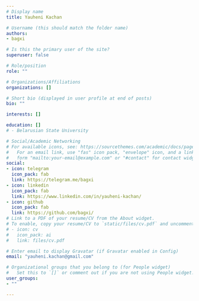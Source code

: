 ```yaml
---
# Display name
title: Yauheni Kachan

# Username (this should match the folder name)
authors:
- bagxi

# Is this the primary user of the site?
superuser: false

# Role/position
role: ""

# Organizations/Affiliations
organizations: []

# Short bio (displayed in user profile at end of posts)
bio: ""

interests: []

education: []
# - Belarusian State University

# Social/Academic Networking
# For available icons, see: https://sourcethemes.com/academic/docs/page-builder/#icons
#   For an email link, use "fas" icon pack, "envelope" icon, and a link in the
#   form "mailto:your-email@example.com" or "#contact" for contact widget.
social:
- icon: telegram
  icon_pack: fab
  link: https://telegram.me/bagxi
- icon: linkedin
  icon_pack: fab
  link: https://www.linkedin.com/in/yauheni-kachan/
- icon: github
  icon_pack: fab
  link: https://github.com/bagxi/
# Link to a PDF of your resume/CV from the About widget.
# To enable, copy your resume/CV to `static/files/cv.pdf` and uncomment the lines below.
# - icon: cv
#   icon_pack: ai
#   link: files/cv.pdf

# Enter email to display Gravatar (if Gravatar enabled in Config)
email: "yauheni.kachan@gmail.com"

# Organizational groups that you belong to (for People widget)
#   Set this to `[]` or comment out if you are not using People widget.
user_groups: 
- ""

---
```


